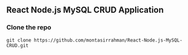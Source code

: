 ## React Node.js MySQL CRUD Application

### Clone the repo

``
git clone https://github.com/montasirrahman/React-Node.js-MySQL-CRUD.git
``
